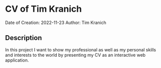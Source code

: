 # CV of Tim Kranich

Date of Creation: 2022-11-23
Author: Tim Kranich

## Description

In this project I want to show my professional as well as my personal skills and interests to the world by presenting my CV as an interactive web application.

